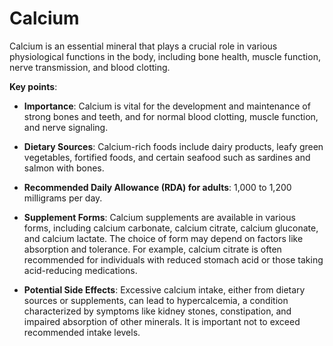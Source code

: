 [//]: # (source: ?)
[//]: # (tags: minerals supplements)

# Calcium

Calcium is an essential mineral that plays a crucial role in various physiological functions in the body, including bone health, muscle function, nerve transmission, and blood clotting.

**Key points**:

* **Importance**: Calcium is vital for the development and maintenance of strong bones and teeth, and for normal blood clotting, muscle function, and nerve signaling.

* **Dietary Sources**: Calcium-rich foods include dairy products, leafy green vegetables, fortified foods, and certain seafood such as sardines and salmon with bones.

* **Recommended Daily Allowance (RDA) for adults**: 1,000 to 1,200 milligrams per day.

* **Supplement Forms**: Calcium supplements are available in various forms, including calcium carbonate, calcium citrate, calcium gluconate, and calcium lactate. The choice of form may depend on factors like absorption and tolerance. For example, calcium citrate is often recommended for individuals with reduced stomach acid or those taking acid-reducing medications.

* **Potential Side Effects**: Excessive calcium intake, either from dietary sources or supplements, can lead to hypercalcemia, a condition characterized by symptoms like kidney stones, constipation, and impaired absorption of other minerals. It is important not to exceed recommended intake levels.
